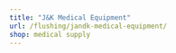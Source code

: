 ```yaml
---
title: "J&K Medical Equipment"
url: /flushing/jandk-medical-equipment/
shop: medical supply
---
```

